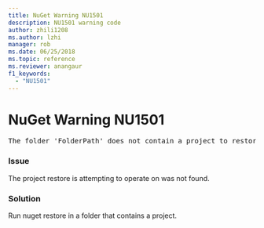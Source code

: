 ```yaml
---
title: NuGet Warning NU1501
description: NU1501 warning code
author: zhili1208
ms.author: lzhi
manager: rob
ms.date: 06/25/2018
ms.topic: reference
ms.reviewer: anangaur
f1_keywords:
  - "NU1501"
---
```


# NuGet Warning NU1501

<pre>The folder 'FolderPath' does not contain a project to restore.</pre>


### Issue
The project restore is attempting to operate on was not found. 

### Solution
Run nuget restore in a folder that contains a project. 
